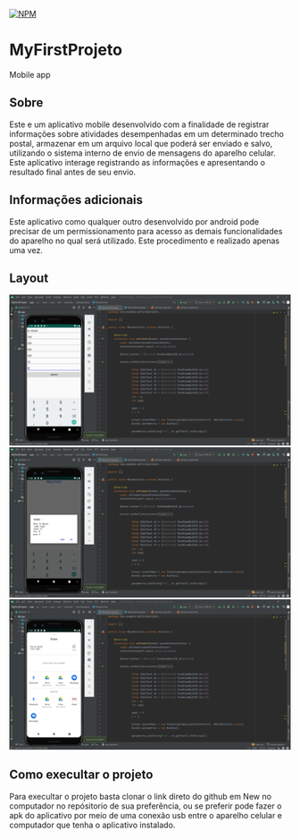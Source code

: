 [![NPM](https://img.shields.io/npm/l/react)](https://github.com/charlistonrodrigo/MyFirstProjeto/blob/add-license-1/LICENCE)

# MyFirstProjeto
Mobile app

## Sobre

Este e um aplicativo mobile desenvolvido com a finalidade de registrar informações sobre atividades desempenhadas em um determinado trecho postal, armazenar em um arquivo local que poderá ser enviado e salvo, utilizando o sistema interno de envio de mensagens do aparelho celular. Este aplicativo interage registrando as informações
e apresentando o resultado final antes de seu envio.

## Informações adicionais

Este aplicativo como qualquer outro desenvolvido por android pode precisar de um permissionamento para acesso as demais funcionalidades do aparelho no qual será utilizado.
Este procedimento e realizado apenas uma vez.

## Layout

<p align="center">
  <img width="1000" src="Tela1.png">
  <img width="1000" src="Tela2.png">
  <img width="1000" src="Tela3.png">
</P>

## Como execultar o projeto

Para execultar o projeto basta clonar o link direto do github em New no computador no repósitorio de sua preferência, ou se preferir pode fazer o apk do aplicativo
por meio de uma conexão usb entre o aparelho celular e computador que tenha o aplicativo instalado.
